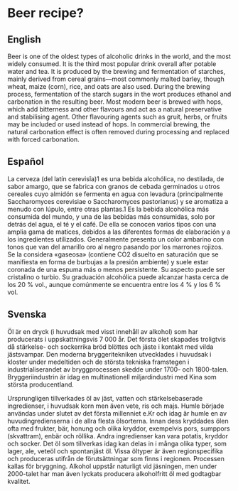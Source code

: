# Beer recipe?

## English

Beer is one of the oldest types of alcoholic drinks in the world, and the most widely consumed. It is the third most popular drink overall after potable water and tea. It is produced by the brewing and fermentation of starches, mainly derived from cereal grains—most commonly malted barley, though wheat, maize (corn), rice, and oats are also used. During the brewing process, fermentation of the starch sugars in the wort produces ethanol and carbonation in the resulting beer. Most modern beer is brewed with hops, which add bitterness and other flavours and act as a natural preservative and stabilising agent. Other flavouring agents such as gruit, herbs, or fruits may be included or used instead of hops. In commercial brewing, the natural carbonation effect is often removed during processing and replaced with forced carbonation.

## Español

La cerveza (del latín cerevisĭa)1​ es una bebida alcohólica, no destilada, de sabor amargo, que se fabrica con granos de cebada germinados u otros cereales cuyo almidón se fermenta en agua con levadura (principalmente Saccharomyces cerevisiae o Saccharomyces pastorianus) y se aromatiza a menudo con lúpulo, entre otras plantas.1 Es la bebida alcohólica más consumida del mundo, y una de las bebidas más consumidas, solo por detrás del agua, el té y el café. De ella se conocen varios tipos con una amplia gama de matices, debidos a las diferentes formas de elaboración y a los ingredientes utilizados. Generalmente presenta un color ambarino con tonos que van del amarillo oro al negro pasando por los marrones rojizos. Se la considera «gaseosa» (contiene CO2 disuelto en saturación que se manifiesta en forma de burbujas a la presión ambiente) y suele estar coronada de una espuma más o menos persistente. Su aspecto puede ser cristalino o turbio. Su graduación alcohólica puede alcanzar hasta cerca de los 20 % vol., aunque comúnmente se encuentra entre los 4 % y los 6 % vol.

## Svenska

Öl är en dryck (i huvudsak med visst innehåll av alkohol) som har producerats i uppskattningsvis 7 000 år. Det första ölet skapades troligtvis då stärkelse- och sockerrika bröd blöttes och jäste i kontakt med vilda jästsvampar. Den moderna bryggeritekniken utvecklades i huvudsak i kloster under medeltiden och de största tekniska framstegen i industrialiserandet av bryggprocessen skedde under 1700- och 1800-talen. Bryggeriindustrin är idag en multinationell miljardindustri med Kina som största producentland.

Ursprungligen tillverkades öl av jäst, vatten och stärkelsebaserade ingredienser, i huvudsak korn men även vete, ris och majs. Humle började användas under slutet av det första millenniet e.Kr och idag är humle en av huvudingredienserna i de allra flesta ölsorterna. Innan dess kryddades ölen ofta med frukter, bär, honung och olika kryddor, exempelvis pors, sumppors (skvattram), enbär och röllika. Andra ingredienser kan vara potatis, kryddor och socker. Det öl som tillverkas idag kan delas in i många olika typer, som lager, ale, veteöl och spontanjäst öl. Vissa öltyper är även regionspecifika och produceras utifrån de förutsättningar som finns i regionen. Processen kallas för bryggning. Alkohol uppstår naturligt vid jäsningen, men under 2000-talet har man även lyckats producera alkoholfritt öl med godtagbar kvalitet.